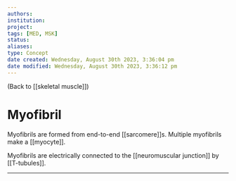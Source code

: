 ```yaml
---
authors: 
institution: 
project: 
tags: [MED, MSK]
status: 
aliases: 
type: Concept
date created: Wednesday, August 30th 2023, 3:36:04 pm
date modified: Wednesday, August 30th 2023, 3:36:12 pm
---
```


(Back to [[skeletal muscle]])

# Myofibril

Myofibrils are formed from end-to-end [[sarcomere]]s. Multiple myofibrils make a [[myocyte]].

Myofibrils are electrically connected to the [[neuromuscular junction]] by [[T-tubules]].

---
